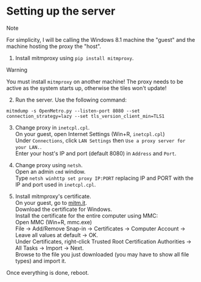 # Setting up the server

> [!NOTE]
> For simplicity, I will be calling the Windows 8.1 machine the "guest" and the machine hosting the proxy the "host".

1. Install mitmproxy using `pip install mitmproxy`.
> [!WARNING]
> You must install `mitmproxy` on another machine! The proxy needs to be active as the system starts up, otherwise the tiles won't update!

2. Run the server. Use the following command:
```
mitmdump -s OpenMetro.py --listen-port 8080 --set connection_strategy=lazy --set tls_version_client_min=TLS1
```

3. Change proxy in `inetcpl.cpl`.<br/>
On your guest, open Internet Settings (Win+R, `inetcpl.cpl`)<br/>
Under `Connections`, click `LAN Settings` then `Use a proxy server for your LAN.`.<br/>
Enter your host's IP and port (default 8080) in `Address` and `Port`.<br/>
4. Change proxy using `netsh`.<br/>
Open an admin `cmd` window.<br/>
Type `netsh winhttp set proxy IP:PORT` replacing IP and PORT with the IP and port used in `inetcpl.cpl`. 

5. Install mitmproxy's certificate.<br/>
On your guest, go to [mitm.it](http://mitm.it).<br/>
Download the certificate for Windows.<br/>
Install the certificate for the entire computer using MMC:<br/>
Open MMC (Win+R, mmc.exe)<br/>
File -> Add/Remove Snap-in -> Certificates -> Computer Account -> Leave all values at default -> OK.<br/>
Under Certificates, right-click Trusted Root Certification Authorities -> All Tasks -> Import -> Next.<br/>
Browse to the file you just downloaded (you may have to show all file types) and import it.<br/>

Once everything is done, reboot.
